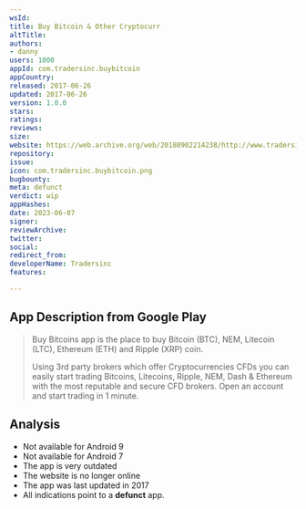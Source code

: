 ```yaml
---
wsId: 
title: Buy Bitcoin & Other Cryptocurr
altTitle: 
authors:
- danny
users: 1000
appId: com.tradersinc.buybitcoin
appCountry: 
released: 2017-06-26
updated: 2017-06-26
version: 1.0.0
stars: 
ratings: 
reviews: 
size: 
website: https://web.archive.org/web/20180902214238/http://www.tradersinc.mobi/
repository: 
issue: 
icon: com.tradersinc.buybitcoin.png
bugbounty: 
meta: defunct
verdict: wip
appHashes: 
date: 2023-06-07
signer: 
reviewArchive: 
twitter: 
social: 
redirect_from: 
developerName: Tradersinc
features: 

---
```


## App Description from Google Play 

> Buy Bitcoins app is the place to buy Bitcoin (BTC), NEM, Litecoin (LTC), Ethereum (ETH) and Ripple (XRP) coin.
>
> Using 3rd party brokers which offer Cryptocurrencies CFDs you can easily start trading Bitcoins, Litecoins, Ripple, NEM, Dash & Ethereum with the most reputable and secure CFD brokers. Open an account and start trading in 1 minute.

## Analysis 

- Not available for Android 9
- Not available for Android 7
- The app is very outdated
- The website is no longer online 
- The app was last updated in 2017
- All indications point to a **defunct** app.

